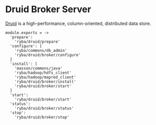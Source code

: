 
# Druid Broker Server

[Druid](http://www.druid.io) is a high-performance, column-oriented, distributed 
data store.

    module.exports = ->
      'prepare':
        'ryba/druid/prepare'
      'configure': [
        'ryba/commons/db_admin'
        'ryba/druid/broker/configure'
      ]
      'install': [
        'masson/commons/java'
        'ryba/hadoop/hdfs_client'
        'ryba/hadoop/mapred_client'
        'ryba/druid/broker/install'
        'ryba/druid/broker/start'
      ]
      'start':
        'ryba/druid/broker/start'
      'status':
        'ryba/druid/broker/status'
      'stop':
        'ryba/druid/broker/stop'
